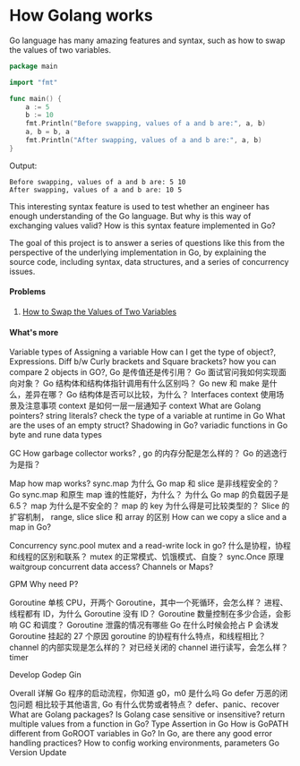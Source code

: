 # How Golang works



Go language has many amazing features and syntax, such as how to swap the values of two variables.

```go
package main

import "fmt"

func main() {
    a := 5
    b := 10
    fmt.Println("Before swapping, values of a and b are:", a, b)
    a, b = b, a
    fmt.Println("After swapping, values of a and b are:", a, b)
}
```

Output:

```
Before swapping, values of a and b are: 5 10
After swapping, values of a and b are: 10 5
```



This interesting syntax feature is used to test whether an engineer has enough understanding of the Go language. But why is this way of exchanging values valid? How is this syntax feature implemented in Go?

The goal of this project is to answer a series of questions like this from the perspective of the underlying implementation in Go, by explaining the source code, including syntax, data structures, and a series of concurrency issues.



#### Problems

1. [How to Swap the Values of Two Variables](problems/swap-the-values-of-two-variables.md)


#### What's more
Variable
    types of Assigning a variable
    How can I get the type of object?,
    Expressions. Diff b/w Curly brackets and Square brackets?
    how you can compare 2 objects in GO?, 
    Go 是传值还是传引用？
    Go 面试官问我如何实现面向对象？
    Go 结构体和结构体指针调用有什么区别吗？
    Go new 和 make 是什么，差异在哪？
    Go 结构体是否可以比较，为什么？
    Interfaces
    context 使用场景及注意事项
    context 是如何一层一层通知子 context
    What are Golang pointers?
    string literals?
    check the type of a variable at runtime in Go
    What are the uses of an empty struct?
    Shadowing in Go?
    variadic functions in Go
    byte and rune data types

GC
    How garbage collector works? ,
    go 的内存分配是怎么样的？
    Go 的逃逸行为是指？

Map
    how map works?
    sync.map
    为什么 Go map 和 slice 是非线程安全的？
    Go sync.map 和原生 map 谁的性能好，为什么？
    为什么 Go map 的负载因子是 6.5？
    map 为什么是不安全的？
    map 的 key 为什么得是可比较类型的？
    Slice 的扩容机制， range, slice
    slice 和 array 的区别
    How can we copy a slice and a map in Go?

Concurrency
    sync.pool
    mutex and a read-write lock in go?
    什么是协程，协程和线程的区别和联系？
    mutex 的正常模式、饥饿模式、自旋？
    sync.Once 原理
    waitgroup 
    concurrent data access? Channels or Maps?

GPM
    Why need P?

Goroutine
    单核 CPU，开两个 Goroutine，其中一个死循环，会怎么样？
    进程、线程都有 ID，为什么 Goroutine 没有 ID？
    Goroutine 数量控制在多少合适，会影响 GC 和调度？
    Goroutine 泄露的情况有哪些
    Go 在什么时候会抢占 P
    会诱发 Goroutine 挂起的 27 个原因
    goroutine 的协程有什么特点，和线程相比？
    channel 的内部实现是怎么样的？
    对已经关闭的 channel 进行读写，会怎么样？
    timer 
    
Develop
    Godep
    Gin
    

Overall
    详解 Go 程序的启动流程，你知道 g0，m0 是什么吗
    Go defer 万恶的闭包问题
    相比较于其他语言, Go 有什么优势或者特点？
    defer、panic、recover 
    What are Golang packages?
    Is Golang case sensitive or insensitive?
    return multiple values from a function in Go?
    Type Assertion in Go
    How is GoPATH different from GoROOT variables in Go?
    In Go, are there any good error handling practices?
    How to config working environments, parameters
    Go Version Update
